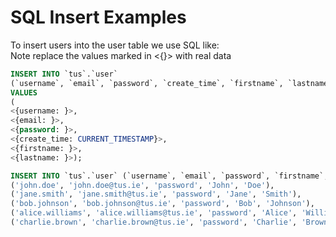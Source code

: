 
# SQL Insert Examples

To insert users into the user table we use SQL like:  
Note replace the values marked in <{}> with real data

```sql
INSERT INTO `tus`.`user`
(`username`, `email`, `password`, `create_time`, `firstname`, `lastname`)
VALUES
(
<{username: }>,
<{email: }>,
<{password: }>,
<{create_time: CURRENT_TIMESTAMP}>,
<{firstname: }>,
<{lastname: }>);
```

```sql
INSERT INTO `tus`.`user` (`username`, `email`, `password`, `firstname`, `lastname`) VALUES
('john.doe', 'john.doe@tus.ie', 'password', 'John', 'Doe'),
('jane.smith', 'jane.smith@tus.ie', 'password', 'Jane', 'Smith'),
('bob.johnson', 'bob.johnson@tus.ie', 'password', 'Bob', 'Johnson'),
('alice.williams', 'alice.williams@tus.ie', 'password', 'Alice', 'Williams'),
('charlie.brown', 'charlie.brown@tus.ie', 'password', 'Charlie', 'Brown');
```